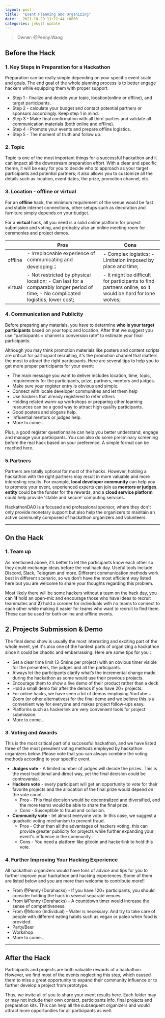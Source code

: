 ```yaml
---
layout: post
title:  "Event Planning and Organizing"
date:   2021-10-29 11:22:44 +0800
categories: jekyll update
---
```

> Owner: @Penny.Wang

## Before the Hack

### 1. Key Steps in Preparation for a Hackathon
Preparation can be really simple depending on your specific event scale and goals. The end goal of the whole planning process is to better engage hackers while equipping them with proper support. 

- Step 1  - finalize and decide your topic, location(online or offline), and target participants.
- Step 2 - calculate your budget and contact potential partners or sponsors accordingly. Keep step 1 in mind.
- Step 3 - Make final confirmation with all third-parties and validate all communication materials (both online and offline).
- Step 4 - Promote your events and prepare offline logistics.
- Step 5 - The moment of truth and follow up.

### 2. Topic
Topic is one of the most important things for a successful hackathon and it can impact all the downstream preparation effort. With a clear and specific theme, it will be easy for you to decide who to approach as your target participants and potential partners; it also allows you to customize all the details such as location, event dates, the prize, promotion channel, etc.

### 3. Location - offline or virtual

For an **offline** hack, the minimum requirement of the venue would be fast and stable internet connections, other setups such as decoration and furniture simply depends on your budget. 

For a **virtual** hack, all you need is a solid online platform for project submission and voting, and probably also an online meeting room for ceremonies and project demos.

|         | Pros                                                                                                                                | Cons                                                                           |
|---------|-------------------------------------------------------------------------------------------------------------------------------------|--------------------------------------------------------------------------------|
| offline | - Irreplaceable experience of communicating and developing；                                                                        | - Complex logistics; - Limitation imposed by place and time;                 |
| virtual | - Not restricted by physical location; - Can last for a comparably longer period of time; - No complicated logistics, lower cost; | - It might be difficult for participants to find partners online, so it would be hard for lone wolves; |
    


### 4. Communication and Publicity
Before preparing any materials, you have to determine **who is your target participants** based on your topic and location. After that we suggest you use “participants = channel x conversion rate” to estimate your final participants. 

Although you may think promotion materials like posters and content scripts are critical for participant recruiting, it's the promotion channel that matters the most to attract the right participants. Here are several tips to help you to get more proper participants for your event:

- The main message you want to deliver includes location, time, topic, requirements for the participants, prize, partners, mentors and judges.
- Make sure your register entry is obvious and simple.
- Connect with locale developer communities and let them help
- Use hackers that already registered to refer others
- Holding related warm-up workshops or preparing other learning resources can be a good way to attract high quality participants.
- Good posters and slogans help.
- Influential mentors or judges help.
- More to come...

Plus, a good register questionnaire can help you better understand, engage and manage your participants. You can also do some preliminary screening before the real hack based on your preference. A simple format can be reached here.

### 5.Partners
Partners are totally optional for most of the hacks. However, holding a hackathon with the right partners may result in more valuable and more interesting results. For example, **local developer community** can help you to promote your event, experienced experts can join as **mentors or judges**, **entity** could be the funder for the rewards, and a **cloud service platform** could help provide 'stable and secure' computing services.

HackathonDAO is a focused and professional sponsor, where they don't only provide monetary support but also help the organizers to maintain an active community composed of hackathon organizers and volunteers.

--- 

## On the Hack

### 1. Team up
As mentioned above, it’s better to let the participants know each other so they could exchange ideas before the real hack day. Useful tools include Discord, Slack, Telegram and more. Different communication methods work best in different scenario, so we don't have the most efficient way listed here but you are welcome to share your thoughts regarding this problem.

Most likely there will be some hackers without a team on the hack day, you can **1)** hold an open-mic and encourage those who have ideas to recruit teammates and **2)** hold a coroner for individuals with no teams to connect to each other while making it easier for teams who want to recruit to find them. These can be used for both online and offline events. 
 
## 2. Projects Submission & Demo
The final demo show is usually the most interesting and exciting part of the whole event, yet it's also one of the hardest parts of organizing a hackathon since it could be chaotic and embarrassing. Here are some tips for you：
- Set a clear time limit (3-5mins per project) with an obvious timer visible for the presenters, the judges and all the participants.
- Always let the participants clarify what’s the incremental change made during the hackathon as some would use their previous projects.
- Encourage them to show a live demo of their product rather than a deck.
- Hold a small demo fair after the demos if you have 20+ projects.
- For online hacks, we have seen a lot of demos employing YouTube + Zoom (or other alternatives) for the final demo and we believe this is a convenient way for everyone and makes project follow-ups easy.
- Platforms such as hackerlink are very convenient tools for project submission.
- More to come...

### 3. Voting and Awards
This is the most critical part of a successful hackathon, and we have listed three of the most prevalent voting methods employed by hackathon organizers below. Please note that you can always combine the voting methods according to your specific event.

- **Judges vote** - A limited number of judges will decide the prizes. This is the most traditional and direct way, yet the final decision could be controversial.
- **Hackers vote** - every participant will get an opportunity to vote for their favorite projects and the allocation of the final prize would depend on the vote count.
    - Pros - This final decision would be decentralized and diversified, and the more teams would be able to share the final prize.
    - Cons - Susceptible to fraud and collusion.
- **Community vote** - let almost everyone vote. In this case, we suggest a quadratic voting mechanism to prevent fraud.
    - Pros - Other than all the advantages of hackers voting, this can provide greater publicity for projects while further expanding your event's influence in the community..
    - Cons - You need a platform like gitcoin and hackerlink to hold this vote.


### 4. Further Improving Your Hacking Experience

All hackathon organizers would have tons of advice and tips for you to further improve your hackathon and hacking experiences. Some of them are listed below and you are more than welcome to contribute more!!

- From @Penny (Dorahacks) - If you have 120+ participants, you should consider holding the hack in several separate venues.
- From @Penny (Dorahacks) - A countdown timer would increase the sense of competitiveness.
- From @Momo (Individual) - Water is necessary. And try to take care of people with different eating habits such as vegan or paleo when food is provided.
- Party/Beer
- Workshop
- More to come... 

---

## After the Hack
Participants and projects are both valuable rewards of a hackathon. However, we find most of the events neglecting this step, which caused them to miss a great opportunity to expand their community influence or to further develop a project from prototype.

Thus, we invite all of you to share your event results here. Each folder may or may not include their own contact, participants info, final projects and preparation kits. This can help all the subsequent organizers and would attract more opportunities for all participants as well.



